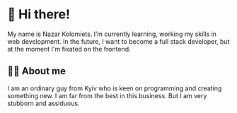 # 👋 Hi there!

My name is Nazar Kolomiets. I’m currently learning, working my skills in web development.
In the future, I want to become a full stack developer, but at the moment I'm fixated on the frontend.
## :man_technologist: About me
    
I am an ordinary guy from Kyiv who is keen on programming and creating something new. 
I am far from the best in this business. But I am very stubborn and assiduous.
